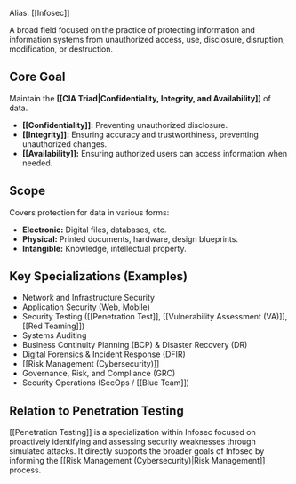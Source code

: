 Alias: [[Infosec]]

A broad field focused on the practice of protecting information and information systems from unauthorized access, use, disclosure, disruption, modification, or destruction.

## Core Goal

Maintain the **[[CIA Triad|Confidentiality, Integrity, and Availability]]** of data.

- **[[Confidentiality]]:** Preventing unauthorized disclosure.
- **[[Integrity]]:** Ensuring accuracy and trustworthiness, preventing unauthorized changes.
- **[[Availability]]:** Ensuring authorized users can access information when needed.

## Scope

Covers protection for data in various forms:
- **Electronic:** Digital files, databases, etc.
- **Physical:** Printed documents, hardware, design blueprints.
- **Intangible:** Knowledge, intellectual property.

## Key Specializations (Examples)

- Network and Infrastructure Security
- Application Security (Web, Mobile)
- Security Testing ([[Penetration Test]], [[Vulnerability Assessment (VA)]], [[Red Teaming]])
- Systems Auditing
- Business Continuity Planning (BCP) & Disaster Recovery (DR)
- Digital Forensics & Incident Response (DFIR)
- [[Risk Management (Cybersecurity)]]
- Governance, Risk, and Compliance (GRC)
- Security Operations (SecOps / [[Blue Team]])

## Relation to Penetration Testing

[[Penetration Testing]] is a specialization within Infosec focused on proactively identifying and assessing security weaknesses through simulated attacks. It directly supports the broader goals of Infosec by informing the [[Risk Management (Cybersecurity)|Risk Management]] process. 